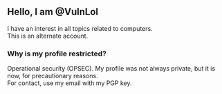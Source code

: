 ## Hello, I am @VulnLol

I have an interest in all topics related to computers.  
This is an alternate account.

### Why is my profile restricted?
Operational security (OPSEC). My profile was not always private, but it is now, for precautionary reasons.  
For contact, use my email with my PGP key.
